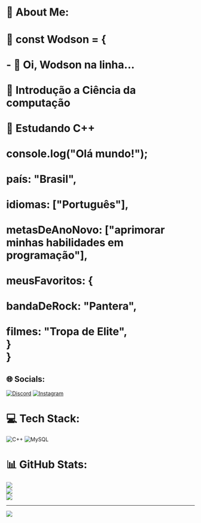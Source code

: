 # 💫 About Me:
# 💫 const Wodson = {<br><br>- 👋 Oi, Wodson na linha...<br><br>👀 Introdução a Ciência da computação<br><br>🌱 Estudando C++<br><br>  console.log("Olá mundo!"); <br><br>     país: "Brasil", <br><br>     idiomas: ["Português"], <br><br>     metasDeAnoNovo: ["aprimorar minhas habilidades em programação"],<br><br>     meusFavoritos: { <br><br>     bandaDeRock: "Pantera",<br><br>      filmes: "Tropa de Elite",<br>     }<br>}


## 🌐 Socials:
[![Discord](https://img.shields.io/badge/Discord-%237289DA.svg?logo=discord&logoColor=white)](htttps://discord.gg/woth#4332) [![Instagram](https://img.shields.io/badge/Instagram-%23E4405F.svg?logo=Instagram&logoColor=white)](https://instagram.com/@alca_massa_alvo) 

# 💻 Tech Stack:
![C++](https://img.shields.io/badge/c++-%2300599C.svg?style=for-the-badge&logo=c%2B%2B&logoColor=white) ![MySQL](https://img.shields.io/badge/mysql-%2300f.svg?style=for-the-badge&logo=mysql&logoColor=white)
# 📊 GitHub Stats:
![](https://github-readme-stats.vercel.app/api?username=Wodson-OSF&theme=blue-green&hide_border=false&include_all_commits=false&count_private=false)<br/>
![](https://github-readme-streak-stats.herokuapp.com/?user=Wodson-OSF&theme=blue-green&hide_border=false)<br/>
![](https://github-readme-stats.vercel.app/api/top-langs/?username=Wodson-OSF&theme=blue-green&hide_border=false&include_all_commits=false&count_private=false&layout=compact)

---
[![](https://visitcount.itsvg.in/api?id=Wodson-OSF&icon=0&color=0)](https://visitcount.itsvg.in)

<!-- Proudly created with GPRM ( https://gprm.itsvg.in ) -->
